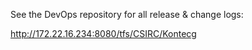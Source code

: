 See the DevOps repository for all release & change logs:

<http://172.22.16.234:8080/tfs/CSIRC/Kontecg>
